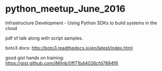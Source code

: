 # python_meetup_June_2016

Infrastructure Development - Using Python SDKs to build systems in the cloud

pdf of talk along with script samples.

boto3 docs:  http://boto3.readthedocs.io/en/latest/index.html

good gist hands on training: https://gist.github.com/iMilnb/0ff71b44026cfd7894f8
